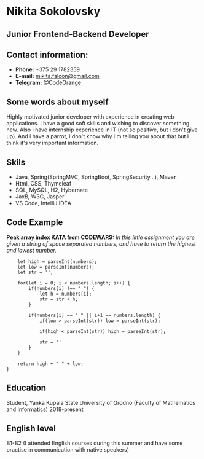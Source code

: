 # Nikita Sokolovsky

## **Junior Frontend-Backend Developer**

## Contact information:
* **Phone:** +375 29 1782359
* **E-mail:** mikita.falcon@gmail.com
* **Telegram:** @CodeOrange

## **Some words about myself**
Highly motivated junior developer with experience in creating web applications. I have a good soft skills and wishing to discover something new.
Also i have internship experience in IT (not so positive, but i don't give up). And i have a parrot, i don't know why i'm telling you about that but i think it's very important information.

## **Skils**
* Java, Spring(SpringMVC, SpringBoot, SpringSecurity...), Maven
* Html, CSS, Thymeleaf
* SQL, MySQL, H2, Hybernate
* JaxB, W3C, Jasper
* VS Code, IntelliJ IDEA

## **Code Example** 
 **Peak array index KATA from CODEWARS:** 
 *In this little assignment you are given a string of space separated numbers, and have to return the highest and lowest number.*
```function highAndLow(numbers) {
    let high = parseInt(numbers);
    let low = parseInt(numbers);
    let str = '';
    
    for(let i = 0; i < numbers.length; i++) {
        if(numbers[i] !== " ") {
            let h = numbers[i];
            str = str + h;
        }
        
        if(numbers[i] == " " || i+1 == numbers.length) {
            if(low > parseInt(str)) low = parseInt(str);

            if(high < parseInt(str)) high = parseInt(str);

            str = ''
        }
    }

    return high + " " + low;
}
```
## **Education**
Student, Yanka Kupala State University of Grodno (Faculty of Mathematics and Informatics)
2018-present

## **English level**
B1-B2 (I attended English courses during this summer and have some practise in communication with native speakers)
